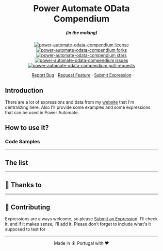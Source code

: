<h1 align="center">
  Power Automate OData Compendium
</h1>
<h5 align="center">(in the making)</h5>

<p align="center">
<a href="https://github.com/manueltgomes/power-automate-odata-compendium/blob/master/LICENSE" target="blank">
<img src="https://img.shields.io/github/license/manueltgomes/power-automate-odata-compendium?style=flat-square" alt="power-automate-odata-compendium license" />
</a>
<a href="https://github.com/manueltgomes/power-automate-odata-compendium/fork" target="blank">
<img src="https://img.shields.io/github/forks/manueltgomes/power-automate-odata-compendium?style=flat-square" alt="power-automate-odata-compendium forks"/>
</a>
<a href="https://github.com/manueltgomes/power-automate-odata-compendium/stargazers" target="blank">
<img src="https://img.shields.io/github/stars/manueltgomes/power-automate-odata-compendium?style=flat-square" alt="power-automate-odata-compendium stars"/>
</a>
<a href="https://github.com/manueltgomes/power-automate-odata-compendium/issues" target="blank">
<img src="https://img.shields.io/github/issues/manueltgomes/power-automate-odata-compendium?style=flat-square" alt="power-automate-odata-compendium issues"/>
</a>
<a href="https://github.com/manueltgomes/power-automate-odata-compendium/pulls" target="blank">
<img src="https://img.shields.io/github/issues-pr/manueltgomes/power-automate-odata-compendium?style=flat-square" alt="power-automate-odata-compendium pull-requests"/>
</a>
</p>

<p align="center">
    ·
    <a href="https://github.com/manueltgomes/power-automate-odata-compendium/issues/new/choose">Report Bug</a>
    ·
    <a href="https://github.com/manueltgomes/power-automate-odata-compendium/issues/new/choose">Request Feature</a>
    ·
    <a href="https://github.com/manueltgomes/power-automate-odata-compendium/issues/new/choose">Submit Expression</a>
    ·
</p>

## Introduction

There are a lot of expressions and data from my [website](https://manueltgomes.com/) that I'm centralizing here. Also I'll provide some examples and some expressions that can be used in Power Automate.

## How to use it?

### Code Samples

---

## The list

---

## 🙏 Thanks to

---

## 💪 Contributing

Expressions are always welcome, so please <a href="https://github.com/manueltgomes/power-automate-odata-compendium/issues/new/choose">Submit an Expression</a>. I'll check it, and if it makes sense, I'll add it. Please don't forget to include what's it supposed to test for

<hr>
<p align="center">
Made in ☀️ Portugal with ❤️
</p>
